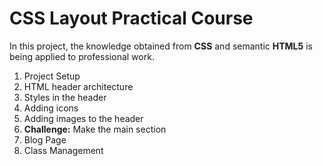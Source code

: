 # CSS Layout Practical Course

In this project, the knowledge obtained from __CSS__ and semantic __HTML5__ is being applied to professional work.

1. Project Setup
2. HTML header architecture
3. Styles in the header
4. Adding icons
5. Adding images to the header
6. __Challenge:__ Make the main section
7. Blog Page
8. Class Management
